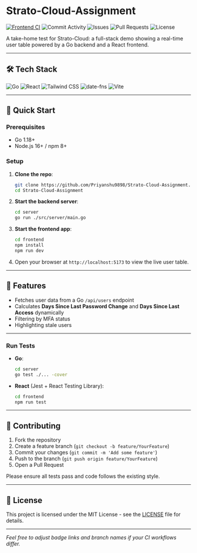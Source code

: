 # Strato-Cloud-Assignment

[![Frontend CI](https://github.com/Priyanshu9898/Strato-Cloud-Assignment/actions/workflows/frontend-ci.yml/badge.svg)](https://github.com/Priyanshu9898/Strato-Cloud-Assignment/actions/workflows/frontend-ci.yml) ![Commit Activity](https://img.shields.io/github/commit-activity/y/Priyanshu9898/Strato-Cloud-Assignment) ![Issues](https://img.shields.io/github/issues/Priyanshu9898/Strato-Cloud-Assignment) ![Pull Requests](https://img.shields.io/github/issues-pr/Priyanshu9898/Strato-Cloud-Assignment) ![License](https://img.shields.io/github/license/Priyanshu9898/Strato-Cloud-Assignment)

A take-home test for Strato-Cloud: a full-stack demo showing a real-time user table powered by a Go backend and a React frontend.

---

## 🛠️ Tech Stack

![Go](https://img.shields.io/badge/Go-00ADD8?logo=go&logoColor=white) ![React](https://img.shields.io/badge/React-20232A?logo=react&logoColor=61DAFB) ![Tailwind CSS](https://img.shields.io/badge/Tailwind_CSS-38B2AC?logo=tailwind-css&logoColor=white) ![date-fns](https://img.shields.io/badge/date--fns-3178C6?logo=date-fns&logoColor=white) ![Vite](https://img.shields.io/badge/Vite-646CFF?logo=vite&logoColor=white)

---

## 🚀 Quick Start

### Prerequisites

- Go 1.18+
- Node.js 16+ / npm 8+

### Setup

1. **Clone the repo**:
   ```sh
   git clone https://github.com/Priyanshu9898/Strato-Cloud-Assignment.git
   cd Strato-Cloud-Assignment
   ```

2. **Start the backend server**:
   ```sh
   cd server
   go run ./src/server/main.go
   ```

3. **Start the frontend app**:
   ```sh
   cd frontend
   npm install
   npm run dev
   ```

4. Open your browser at `http://localhost:5173` to view the live user table.

---

## 📝 Features

- Fetches user data from a Go `/api/users` endpoint
- Calculates **Days Since Last Password Change** and **Days Since Last Access** dynamically
- Filtering by MFA status
- Highlighting stale users

---


### Run Tests

- **Go**:
  ```sh
  cd server
  go test ./... -cover
  ```

- **React** (Jest + React Testing Library):
  ```sh
  cd frontend
  npm run test
  ```

---

## 🤝 Contributing

1. Fork the repository
2. Create a feature branch (`git checkout -b feature/YourFeature`)
3. Commit your changes (`git commit -m 'Add some feature'`)
4. Push to the branch (`git push origin feature/YourFeature`)
5. Open a Pull Request

Please ensure all tests pass and code follows the existing style.

---

## 📄 License

This project is licensed under the MIT License - see the [LICENSE](LICENSE) file for details.

---

*Feel free to adjust badge links and branch names if your CI workflows differ.*
